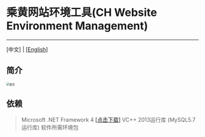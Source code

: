 # 乘黄网站环境工具(CH Website Environment Management)

------
[中文] | [[English]](README_EN.md)

## 简介

 <img src="https://i.loli.net/2020/04/09/8ty1bQhq2BH6oIG.png" alt="首页" style="zoom:50%;" />


## 依赖

> Microsoft .NET Framework 4 [[点击下载]](https://www.microsoft.com/zh-cn/download/details.aspx?id=17718)
> VC++ 2013运行库 (MySQL5.7运行库)
> 软件所需环境包
